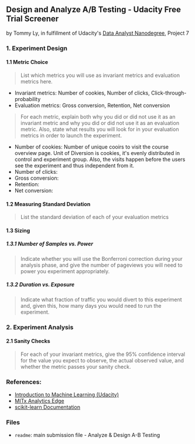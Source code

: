 ## Design and Analyze A/B Testing - Udacity Free Trial Screener
by Tommy Ly, in fulfillment of Udacity's [Data Analyst Nanodegree](https://www.udacity.com/course/nd002), Project 7

### 1. Experiment Design
#### 1.1 Metric Choice
> List which metrics you will use as invariant metrics and evaluation metrics here.

+ Invariant metrics: Number of cookies, Number of clicks, Click-through-probability
+ Evaluation metrics: Gross conversion, Retention, Net conversion
 

> For each metric, explain both why you did or did not use it as an invariant metric and why you did or did not use it as an evaluation metric. Also, state what results you will look for in your evaluation metrics in order to launch the experiment.

+ Number of cookies: Number of unique cooirs to visit the course overview page. Unit of Diversion is cookies, it's evenly distributed in control and experiment group. Also, the visits happen before the users see the experiment and thus independent from it.
+ Number of clicks: 
+ Gross conversion:
+ Retention:
+ Net conversion:

#### 1.2 Measuring Standard Deviation
> List the standard deviation of each of your evaluation metrics

#### 1.3 Sizing
##### 1.3.1 Number of Samples vs. Power
> Indicate whether you will use the Bonferroni correction during your analysis phase, and give the number of pageviews you will need to power you experiment appropriately.

##### 1.3.2 Duration vs. Exposure
> Indicate what fraction of traffic you would divert to this experiment and, given this, how many days you would need to run the experiment.

### 2. Experiment Analysis
#### 2.1 Sanity Checks
> For each of your invariant metrics, give the 95% confidence interval for the value you expect to observe, the actual observed value, and whether the metric passes your sanity check.

### References:
- [Introduction to Machine Learning (Udacity)](https://www.udacity.com/course/viewer#!/c-ud120-nd)
- [MITx Analytics Edge](https://www.edx.org/course/analytics-edge-mitx-15-071x-0)
- [scikit-learn Documentation](http://scikit-learn.org/stable/documentation.html)

### Files
- `readme`: main submission file - Analyze & Design A-B Testing


